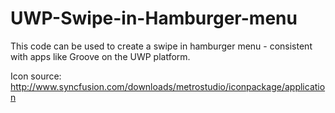 # UWP-Swipe-in-Hamburger-menu

This code can be used to create a swipe in hamburger menu - consistent with apps like Groove on the UWP platform.

Icon source: http://www.syncfusion.com/downloads/metrostudio/iconpackage/application
